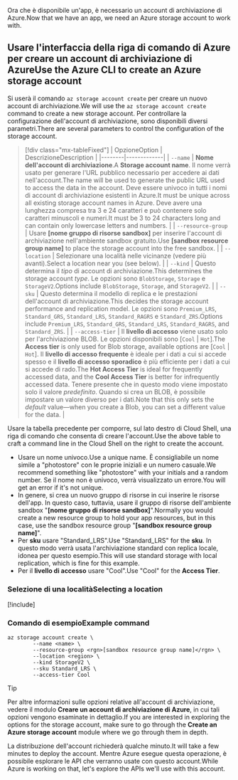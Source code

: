 <span data-ttu-id="b0840-101">Ora che è disponibile un'app, è necessario un account di archiviazione di Azure.</span><span class="sxs-lookup"><span data-stu-id="b0840-101">Now that we have an app, we need an Azure storage account to work with.</span></span>

## <a name="use-the-azure-cli-to-create-an-azure-storage-account"></a><span data-ttu-id="b0840-102">Usare l'interfaccia della riga di comando di Azure per creare un account di archiviazione di Azure</span><span class="sxs-lookup"><span data-stu-id="b0840-102">Use the Azure CLI to create an Azure storage account</span></span>

<span data-ttu-id="b0840-103">Si userà il comando `az storage account create` per creare un nuovo account di archiviazione.</span><span class="sxs-lookup"><span data-stu-id="b0840-103">We will use the `az storage account create` command to create a new storage account.</span></span> <span data-ttu-id="b0840-104">Per controllare la configurazione dell'account di archiviazione, sono disponibili diversi parametri.</span><span class="sxs-lookup"><span data-stu-id="b0840-104">There are several parameters to control the configuration of the storage account.</span></span>

> [!div class="mx-tableFixed"]
> | <span data-ttu-id="b0840-105">Opzione</span><span class="sxs-lookup"><span data-stu-id="b0840-105">Option</span></span> | <span data-ttu-id="b0840-106">Descrizione</span><span class="sxs-lookup"><span data-stu-id="b0840-106">Description</span></span> |
> |--------|-------------|
> | `--name` | <span data-ttu-id="b0840-107">**Nome dell'account di archiviazione**.</span><span class="sxs-lookup"><span data-stu-id="b0840-107">A **Storage account name**.</span></span> <span data-ttu-id="b0840-108">Il nome verrà usato per generare l'URL pubblico necessario per accedere ai dati nell'account.</span><span class="sxs-lookup"><span data-stu-id="b0840-108">The name will be used to generate the public URL used to access the data in the account.</span></span> <span data-ttu-id="b0840-109">Deve essere univoco in tutti i nomi di account di archiviazione esistenti in Azure.</span><span class="sxs-lookup"><span data-stu-id="b0840-109">It must be unique across all existing storage account names in Azure.</span></span> <span data-ttu-id="b0840-110">Deve avere una lunghezza compresa tra 3 e 24 caratteri e può contenere solo caratteri minuscoli e numeri.</span><span class="sxs-lookup"><span data-stu-id="b0840-110">It must be 3 to 24 characters long and can contain only lowercase letters and numbers.</span></span> |
> | `--resource-group` | <span data-ttu-id="b0840-111">Usare **<rgn>[nome gruppo di risorse sandbox]</rgn>** per inserire l'account di archiviazione nell'ambiente sandbox gratuito.</span><span class="sxs-lookup"><span data-stu-id="b0840-111">Use **<rgn>[sandbox resource group name]</rgn>** to place the storage account into the free sandbox.</span></span> |
> | `--location` | <span data-ttu-id="b0840-112">Selezionare una località nelle vicinanze (vedere più avanti).</span><span class="sxs-lookup"><span data-stu-id="b0840-112">Select a location near you (see below).</span></span> |
> | `--kind` | <span data-ttu-id="b0840-113">Questo determina il _tipo_ di account di archiviazione.</span><span class="sxs-lookup"><span data-stu-id="b0840-113">This determines the storage account _type_.</span></span> <span data-ttu-id="b0840-114">Le opzioni sono `BlobStorage`, `Storage` e `StorageV2`.</span><span class="sxs-lookup"><span data-stu-id="b0840-114">Options include `BlobStorage`, `Storage`, and `StorageV2`.</span></span> |
> | `--sku` | <span data-ttu-id="b0840-115">Questo determina il modello di replica e le prestazioni dell'account di archiviazione.</span><span class="sxs-lookup"><span data-stu-id="b0840-115">This decides the storage account performance and replication model.</span></span> <span data-ttu-id="b0840-116">Le opzioni sono `Premium_LRS`, `Standard_GRS`, `Standard_LRS`, `Standard_RAGRS` e `Standard_ZRS`.</span><span class="sxs-lookup"><span data-stu-id="b0840-116">Options include `Premium_LRS`, `Standard_GRS`, `Standard_LRS`, `Standard_RAGRS`, and `Standard_ZRS`.</span></span> |
> | `--access-tier` | <span data-ttu-id="b0840-117">Il **livello di accesso** viene usato solo per l'archiviazione BLOB. Le opzioni disponibili sono [`Cool` \| `Hot`].</span><span class="sxs-lookup"><span data-stu-id="b0840-117">The **Access tier** is only used for Blob storage, available options are [`Cool` \| `Hot`].</span></span> <span data-ttu-id="b0840-118">Il **livello di accesso frequente** è ideale per i dati a cui si accede spesso e il **livello di accesso sporadico** è più efficiente per i dati a cui si accede di rado.</span><span class="sxs-lookup"><span data-stu-id="b0840-118">The **Hot Access Tier** is ideal for frequently accessed data, and the **Cool Access Tier** is better for infrequently accessed data.</span></span> <span data-ttu-id="b0840-119">Tenere presente che in questo modo viene impostato solo il valore _predefinito_. Quando si crea un BLOB, è possibile impostare un valore diverso per i dati.</span><span class="sxs-lookup"><span data-stu-id="b0840-119">Note that this only sets the _default_ value&mdash;when you create a Blob, you can set a different value for the data.</span></span> |
    
<span data-ttu-id="b0840-120">Usare la tabella precedente per comporre, sul lato destro di Cloud Shell, una riga di comando che consenta di creare l'account.</span><span class="sxs-lookup"><span data-stu-id="b0840-120">Use the above table to craft a command line in the Cloud Shell on the right to create the account.</span></span>
- <span data-ttu-id="b0840-121">Usare un nome univoco.</span><span class="sxs-lookup"><span data-stu-id="b0840-121">Use a unique name.</span></span> <span data-ttu-id="b0840-122">È consigliabile un nome simile a "photostore" con le proprie iniziali e un numero casuale.</span><span class="sxs-lookup"><span data-stu-id="b0840-122">We recommend something like "photostore" with your initials and a random number.</span></span> <span data-ttu-id="b0840-123">Se il nome non è univoco, verrà visualizzato un errore.</span><span class="sxs-lookup"><span data-stu-id="b0840-123">You will get an error if it's not unique.</span></span>
- <span data-ttu-id="b0840-124">In genere, si crea un nuovo gruppo di risorse in cui inserire le risorse dell'app. In questo caso, tuttavia, usare il gruppo di risorse dell'ambiente sandbox "**<rgn>[nome gruppo di risorse sandbox]</rgn>**".</span><span class="sxs-lookup"><span data-stu-id="b0840-124">Normally you would create a new resource group to hold your app resources, but in this case, use the sandbox resource group "**<rgn>[sandbox resource group name]</rgn>**".</span></span>
- <span data-ttu-id="b0840-125">Per **sku** usare "Standard_LRS".</span><span class="sxs-lookup"><span data-stu-id="b0840-125">Use "Standard_LRS" for the **sku**.</span></span> <span data-ttu-id="b0840-126">In questo modo verrà usata l'archiviazione standard con replica locale, idonea per questo esempio.</span><span class="sxs-lookup"><span data-stu-id="b0840-126">This will use standard storage with local replication, which is fine for this example.</span></span>
- <span data-ttu-id="b0840-127">Per il **livello di accesso** usare "Cool".</span><span class="sxs-lookup"><span data-stu-id="b0840-127">Use "Cool" for the **Access Tier**.</span></span>

### <a name="selecting-a-location"></a><span data-ttu-id="b0840-128">Selezione di una località</span><span class="sxs-lookup"><span data-stu-id="b0840-128">Selecting a location</span></span>
<!-- Resource selection -->
[!include[](../../../includes/azure-sandbox-regions-first-mention-note.md)]

### <a name="example-command"></a><span data-ttu-id="b0840-129">Comando di esempio</span><span class="sxs-lookup"><span data-stu-id="b0840-129">Example command</span></span>

```azurecli
az storage account create \
        --name <name> \
        --resource-group <rgn>[sandbox resource group name]</rgn> \
        --location <region> \
        --kind StorageV2 \
        --sku Standard_LRS \
        --access-tier Cool
```

> [!TIP]
> <span data-ttu-id="b0840-130">Per altre informazioni sulle opzioni relative all'account di archiviazione, vedere il modulo **Creare un account di archiviazione di Azure**, in cui tali opzioni vengono esaminate in dettaglio.</span><span class="sxs-lookup"><span data-stu-id="b0840-130">If you are interested in exploring the options for the storage account, make sure to go through the **Create an Azure storage account** module where we go through them in depth.</span></span>

<span data-ttu-id="b0840-131">La distribuzione dell'account richiederà qualche minuto.</span><span class="sxs-lookup"><span data-stu-id="b0840-131">It will take a few minutes to deploy the account.</span></span> <span data-ttu-id="b0840-132">Mentre Azure esegue questa operazione, è possibile esplorare le API che verranno usate con questo account.</span><span class="sxs-lookup"><span data-stu-id="b0840-132">While Azure is working on that, let's explore the APIs we'll use with this account.</span></span>
